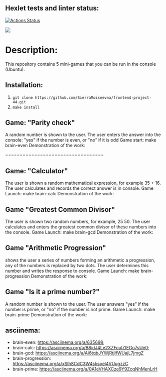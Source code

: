 ## Hexlet tests and linter status:
[![Actions Status](https://github.com/SierraMoiseevna/frontend-project-44/actions/workflows/hexlet-check.yml/badge.svg)](https://github.com/SierraMoiseevna/frontend-project-44/actions)

<a href="https://codeclimate.com/github/SierraMoiseevna/frontend-project-44/maintainability"><img src="https://api.codeclimate.com/v1/badges/6af649e830b701eac8da/maintainability" /></a>

# Description:
This repository contains 5 mini-games that you can be run in the console (Ubuntu).

## Installation: 
1) `git clone https://github.com/SierraMoiseevna/frontend-project-44.git`
2) `make install`

## Game: "Parity check"
A random number is shown to the user.
The user enters the answer into the console: "yes" if the number is even,
or "no" if it is odd
Game start: make brain-even
Demonstration of the work: 
<body><script src="https://asciinema.org/a/bJMOlPe5F4mFLY0Rl6fiJSOp3.js" id="asciicast-bJMOlPe5F4mFLY0Rl6fiJSOp3" async></script></body>
==================================
<script async id="asciicast-635698" src="https://asciinema.org/a/635698.js "></script>

## Game: "Calculator"
The user is shown a random mathematical
expression, for example 35 + 16. The user calculates and records
the correct answer is in  console.
Game Launch: make brain-calc
Demonstration of the work: 
<script async id="asciicast-636163" src="https://asciinema.org/a/636163 .js"></script>

## Game "Greatest Common Divisor" 
The user is shown two random numbers,
for example, 25 50. The user calculates and
enters the greatest common divisor of these numbers into the console.
Game Launch: make brain-gcd
Demonstration of the work: 
<script async id="asciicast-636232" src="https://asciinema.org/a/636232 .js"></script>

## Game "Arithmetic Progression"
shows the user a series of numbers forming an arithmetic
a progression, any of the numbers is replaced by two dots.
The user determines this number and writes the response to 
 console.
Game Launch: make brain-progression
Demonstration of the work: 
<script async id="asciicast-636250" src="https://asciinema.org/a/636250 .js"></script>


## Game "Is it a prime number?"
A random number is shown to the user. The user
answers "yes" if the number is prime, or "no" if
the number is not prime.
Game Launch: make brain-prime
Demonstration of the work: 
<script async id="asciicast-0A1eVHAXCze9Y9ZcqNhMenLrH" src="https://asciinema.org/a/0A1eVHAXCze9Y9ZcqNhMenLrH .js"></script>

## asciinema:
* brain-even: https://asciinema.org/a/635698;
* brain-calc: https://asciinema.org/a/B8idJ4Le2XZFcuIZIEGo7sUe0;
* brain-gcd: https://asciinema.org/a/Ai6tqbJYWjRtjlfWUajL7jmgZ
* brain-progression: https://asciinema.org/a/xSIh8CdC3W4sksoel4VUugzzC
* brain-prime:  https://asciinema.org/a/0A1eVHAXCze9Y9ZcqNhMenLrH

